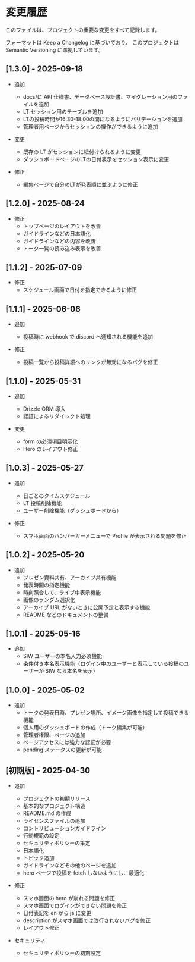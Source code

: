 # 変更履歴

このファイルは、プロジェクトの重要な変更をすべて記録します。

フォーマットは Keep a Changelog に基づいており、 このプロジェクトは Semantic Versioning に準拠しています。

## [1.3.0] - 2025-09-18

- 追加

  - docs/に API 仕様書、データベース設計書、マイグレーション用のファイルを追加
  - LT セッション用のテーブルを追加
  - LTの投稿時間が16:30-18:00の間になるようにバリデーションを追加
  - 管理者用ページからセッションの操作ができるように追加

- 変更

  - 既存の LT がセッションに紐付けられるように変更
  - ダッシュボードページのLTの日付表示をセッション表示に変更

- 修正
  - 編集ページで自分のLTが発表順に並ぶように修正

## [1.2.0] - 2025-08-24

- 修正
  - トップページのレイアウトを改善
  - ガイドラインなどの日本語化
  - ガイドラインなどの内容を改善
  - トーク一覧の読み込み表示を改善

## [1.1.2] - 2025-07-09

- 修正
  - スケジュール画面で日付を指定できるように修正

## [1.1.1] - 2025-06-06

- 追加

  - 投稿時に webhook で discord へ通知される機能を追加

- 修正
  - 投稿一覧から投稿詳細へのリンクが無効になるバグを修正

## [1.1.0] - 2025-05-31

- 追加

  - Drizzle ORM 導入
  - 認証によるリダイレクト処理

- 変更
  - form の必須項目明示化
  - Hero のレイアウト修正

## [1.0.3] - 2025-05-27

- 追加

  - 日ごとのタイムスケジュール
  - LT 投稿削除機能
  - ユーザー削除機能（ダッシュボードから）

- 修正
  - スマホ画面のハンバーガーメニューで Profile が表示される問題を修正

## [1.0.2] - 2025-05-20

- 追加
  - プレゼン資料共有、アーカイブ共有機能
  - 発表時間の指定機能
  - 時刻照合して、ライブ中表示機能
  - 画像のランダム選択化
  - アーカイブ URL がないときに公開予定と表示する機能
  - README などのドキュメントの整備

## [1.0.1] - 2025-05-16

- 追加
  - SIW ユーザーの本名入力必須機能
  - 条件付き本名表示機能（ログイン中のユーザーと表示している投稿のユーザーが SIW なら本名を表示）

## [1.0.0] - 2025-05-02

- 追加
  - トークの発表日時、プレゼン場所、イメージ画像を指定して投稿できる機能
  - 個人用のダッシュボードの作成（トーク編集が可能）
  - 管理者権限、ページの追加
  - ページアクセスには強力な認証が必要
  - pending ステータスの更新が可能

## [初期版] - 2025-04-30

- 追加

  - プロジェクトの初期リリース
  - 基本的なプロジェクト構造
  - README.md の作成
  - ライセンスファイルの追加
  - コントリビューションガイドライン
  - 行動規範の設定
  - セキュリティポリシーの策定
  - 日本語化
  - トピック追加
  - ガイドラインなどその他のページを追加
  - hero ページで投稿を fetch しないようにし、最適化

- 修正

  - スマホ画面の hero が崩れる問題を修正
  - スマホ画面でログインができない問題を修正
  - 日付表記を en から ja に変更
  - description がスマホ画面では改行されないバグを修正
  - レイアウト修正

- セキュリティ
  - セキュリティポリシーの初期設定

